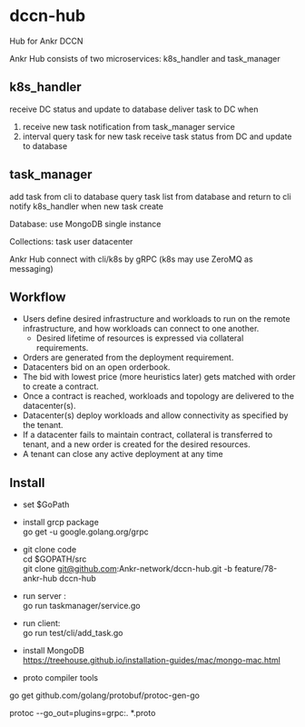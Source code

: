 # dccn-hub
Hub for Ankr DCCN

Ankr Hub consists of two microservices: k8s_handler and task_manager

## k8s_handler

receive DC status and update to database
deliver task to DC when
1.  receive new task notification from task_manager service  
2. interval query task for new task
receive task status from DC and update to database

## task_manager

add task from cli to database
query task list from database and return to cli
notify k8s_handler when new task create


Database:
use MongoDB single instance

Collections:
task
user
datacenter

Ankr Hub connect with cli/k8s  by gRPC (k8s may use ZeroMQ as messaging)

## Workflow

* Users define desired infrastructure and workloads to run on the remote infrastructure, and how workloads can connect to one another.
  * Desired lifetime of resources is expressed via collateral requirements.
* Orders are generated from the deployment requirement.
* Datacenters bid on an open orderbook.
* The bid with lowest price (more heuristics later) gets matched with order to create a contract.
* Once a contract is reached, workloads and topology are delivered to the datacenter(s).
* Datacenter(s) deploy workloads and allow connectivity as specified by the tenant.
* If a datacenter fails to maintain contract, collateral is transferred to tenant, and a new order is created for the desired resources.
* A tenant can close any active deployment at any time

## Install
* set $GoPath
* install grcp package  
go get -u google.golang.org/grpc
* git clone code  
cd $GOPATH/src  
git clone git@github.com:Ankr-network/dccn-hub.git  -b feature/78-ankr-hub dccn-hub
* run server :   
go run taskmanager/service.go
* run client:   
go run test/cli/add_task.go

* install MongoDB  
https://treehouse.github.io/installation-guides/mac/mongo-mac.html

* proto compiler tools

 go get github.com/golang/protobuf/protoc-gen-go   

protoc --go_out=plugins=grpc:. *.proto
